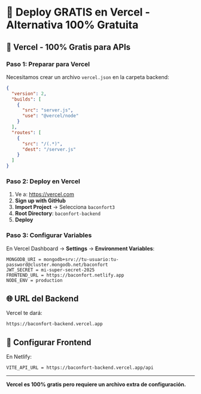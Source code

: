 # 🚀 Deploy GRATIS en Vercel - Alternativa 100% Gratuita

## 🎯 **Vercel - 100% Gratis para APIs**

### **Paso 1: Preparar para Vercel**
Necesitamos crear un archivo `vercel.json` en la carpeta backend:

```json
{
  "version": 2,
  "builds": [
    {
      "src": "server.js",
      "use": "@vercel/node"
    }
  ],
  "routes": [
    {
      "src": "/(.*)",
      "dest": "/server.js"
    }
  ]
}
```

### **Paso 2: Deploy en Vercel**
1. Ve a: https://vercel.com
2. **Sign up with GitHub**
3. **Import Project** → Selecciona `baconfort3`
4. **Root Directory**: `baconfort-backend`
5. **Deploy**

### **Paso 3: Configurar Variables**
En Vercel Dashboard → **Settings** → **Environment Variables**:
```env
MONGODB_URI = mongodb+srv://tu-usuario:tu-password@cluster.mongodb.net/baconfort
JWT_SECRET = mi-super-secret-2025
FRONTEND_URL = https://baconfort.netlify.app
NODE_ENV = production
```

## 🌐 **URL del Backend**
Vercel te dará:
```
https://baconfort-backend.vercel.app
```

## 📝 **Configurar Frontend**
En Netlify:
```env
VITE_API_URL = https://baconfort-backend.vercel.app/api
```

---

**Vercel es 100% gratis pero requiere un archivo extra de configuración.**
